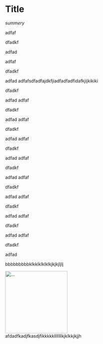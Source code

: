 # Title
*summery*





adfaf


dfadkf


adfad


adfaf
 

dfadkf     


adfad
adfafsdfadfajdkfjiadfadfadfidafkjijkikiki
     

dfadkf


adfad
adfaf


dfadkf


adfad
adfaf


dfadkf


adfad
adfaf


dfadkf


adfad
adfaf


dfadkf


adfad
adfaf


dfadkf


adfad
adfaf


dfadkf


adfad
adfaf


dfadkf


adfad
adfaf


dfadkf


adfad


























bbbbbbbbbklkklklklklkjkjkjljlj

<div style="width:200px;height:200px">
<img style="width:100%;heith:100%" alt="..."
data-src="https://res.cloudinary.com/sourcetoad/image/upload/v1483582294/frog-sm_sg9llg.jpg"
     >         
     </div>
     afdadfkadjfkasdjfikkkkklllllllkjklkkjkjjh
     